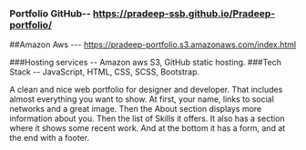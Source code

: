 ### Portfolio GitHub--  https://pradeep-ssb.github.io/Pradeep-portfolio/
##Amazon Aws --- https://pradeep-portfolio.s3.amazonaws.com/index.html

###Hosting services -- Amazon aws S3, GitHub static hosting.
###Tech Stack -- JavaScript, HTML, CSS, SCSS, Bootstrap.



A clean and nice web portfolio for designer and developer. That includes almost everything you want to show. At first, your name, links to social networks and a great image. Then the About section displays more information about you. Then the list of Skills it offers. It also has a section where it shows some recent work. And at the bottom it has a form, and at the end with a footer.
